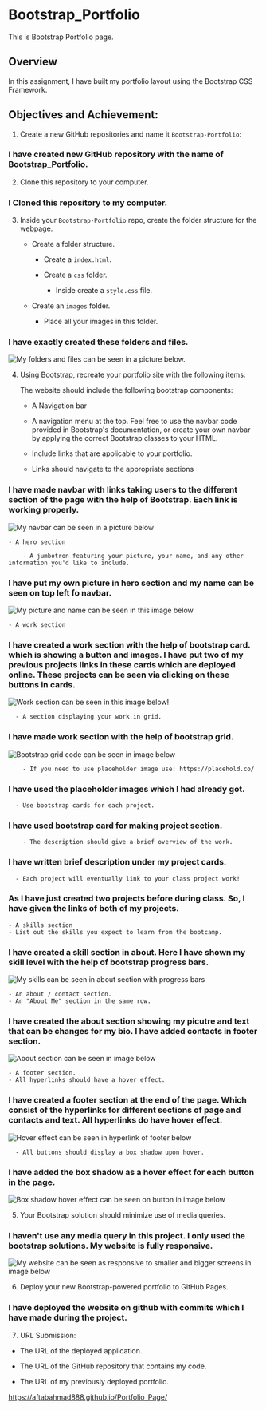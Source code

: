 # Bootstrap_Portfolio
This is Bootstrap Portfolio page.


## Overview

In this assignment, I have built my portfolio layout using the Bootstrap CSS Framework.


## Objectives and Achievement:

1. Create a new GitHub repositories and name it `Bootstrap-Portfolio`:

### I have created new GitHub repository with the name of Bootstrap_Portfolio.

2. Clone this repository to your computer.

### I Cloned this repository to my computer.

3. Inside your `Bootstrap-Portfolio` repo, create the folder structure for the webpage.
   
   - Create a folder structure.

     - Create a `index.html`.

     - Create a `css` folder.

       - Inside create a `style.css` file.

   - Create an `images` folder.

       - Place all your images in this folder.

### I have exactly created these folders and files.
![My folders and files can be seen in a picture below.](/images/Screenshots/Folders.jpg)

4. Using Bootstrap, recreate your portfolio site with the following items:

   The website should include the following bootstrap components:

    - A Navigation bar
    
    - A navigation menu at the top. Feel free to use the navbar code provided in Bootstrap's documentation, or create your own navbar by applying the correct Bootstrap classes to your HTML.
    - Include links that are applicable to your portfolio.
    - Links should navigate to the appropriate sections 

### I have made navbar with links taking users to the different section of the page with the help of Bootstrap. Each link is working properly.

![ My navbar can be seen in a picture below ](/images/Screenshots/Navbar_with_Bootstrap.jpg)


      

  
        

    - A hero section

        - A jumbotron featuring your picture, your name, and any other information you'd like to include.
### I have put my own picture in hero section and my name can be seen on top left fo navbar.

![My picture and name can be seen in this image below](/images/Screenshots/Name_Picture.jpg)

    - A work section
### I have created a work section with the help of bootstrap card. which is showing a button and images. I have put two of my previous projects links in these cards which are deployed online. These projects can be seen via clicking on these buttons in cards.

![Work section can be seen in this image below!](/images/Screenshots/Projects_with_cards.jpg)

      - A section displaying your work in grid. 
### I have made work section with the help of bootstrap grid. 

![ Bootstrap grid code can be seen in image below](/images/Screenshots/work%20with%20grid%20.jpg)

        - If you need to use placeholder image use: https://placehold.co/ 
### I have used the placeholder images which I had already got.

      - Use bootstrap cards for each project.
### I have used bootstrap card for making project section.

        - The description should give a brief overview of the work.
### I have written brief description under my project cards.

      - Each project will eventually link to your class project work!
### As I have just created two projects before during class. So, I have given the links of both of my projects.

    - A skills section
    - List out the skills you expect to learn from the bootcamp.
###  I have created a skill section in about. Here I have shown my skill level with the help of bootstrap progress bars. 

![My skills can be seen in about section with progress bars](/images/Screenshots/Skills_section.jpg)

    - An about / contact section.
    - An "About Me" section in the same row.
### I have created the about section showing my picutre and text that can be changes for my bio. I have added contacts in footer section.

![ About section can be seen in image below](/images/Screenshots/About%20section.jpg)
    
    - A footer section.
    - All hyperlinks should have a hover effect.
###  I have created a footer section at the end of the page. Which consist of the hyperlinks for different sections of page and contacts and text. All hyperlinks do have hover effect.

![Hover effect can be seen in hyperlink of footer below](/images/Screenshots/Folders.jpg)

      - All buttons should display a box shadow upon hover.
### I have added the box shadow as a hover effect for each button in the page.

![Box shadow hover effect can be seen on button in image below](/images/Screenshots/box_shadow_button.jpg)

5. Your Bootstrap solution should minimize use of media queries.

###  I haven't use any media query in this project. I only used the bootstrap solutions. My website is fully responsive.

![My website can be seen as responsive to smaller and bigger screens in image below](/images/Screenshots/Responsiveness.jpg)

6. Deploy your new Bootstrap-powered portfolio to GitHub Pages.

### I have deployed the website on github with commits which I have made during the project.


7. URL Submission:

* The URL of the deployed application.

* The URL of the GitHub repository that contains my code. 

* The URL of my previously deployed portfolio.

https://aftabahmad888.github.io/Portfolio_Page/
